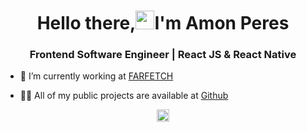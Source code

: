 <h1 align="center">Hello there,<img src="https://raw.githubusercontent.com/kaueMarques/kaueMarques/master/hi.gif" width="30px">I'm Amon Peres</h1>
<h3 align="center">Frontend Software Engineer | React JS & React Native</h3>

- 🔭 I’m currently working at [FARFETCH](https://www.farfetch.com/br/)

- 👨‍💻 All of my public projects are available at [Github](https://github.com/amonrperes)

<p align="center">
<a href="https://www.linkedin.com/in/amon-peres-5aa3b61b3/" target="blank"><img align="center" src="https://cdn.jsdelivr.net/npm/simple-icons@3.0.1/icons/linkedin.svg" alt="amon-peres-5aa3b61b3" height="20" width="20" color="blue"/></a>
</p>
